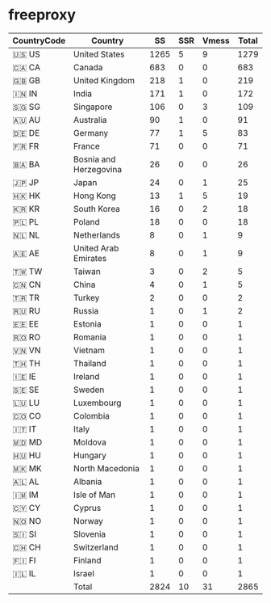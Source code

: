 # freeproxy

|CountryCode|Country|SS|SSR|Vmess|Total|
|  ----  | ----  |  ----  | ----  |  ----  | ----  |
|🇺🇸 US|United States|1265|5|9|1279|
|🇨🇦 CA|Canada|683|0|0|683|
|🇬🇧 GB|United Kingdom|218|1|0|219|
|🇮🇳 IN|India|171|1|0|172|
|🇸🇬 SG|Singapore|106|0|3|109|
|🇦🇺 AU|Australia|90|1|0|91|
|🇩🇪 DE|Germany|77|1|5|83|
|🇫🇷 FR|France|71|0|0|71|
|🇧🇦 BA|Bosnia and Herzegovina|26|0|0|26|
|🇯🇵 JP|Japan|24|0|1|25|
|🇭🇰 HK|Hong Kong|13|1|5|19|
|🇰🇷 KR|South Korea|16|0|2|18|
|🇵🇱 PL|Poland|18|0|0|18|
|🇳🇱 NL|Netherlands|8|0|1|9|
|🇦🇪 AE|United Arab Emirates|8|0|1|9|
|🇹🇼 TW|Taiwan|3|0|2|5|
|🇨🇳 CN|China|4|0|1|5|
|🇹🇷 TR|Turkey|2|0|0|2|
|🇷🇺 RU|Russia|1|0|1|2|
|🇪🇪 EE|Estonia|1|0|0|1|
|🇷🇴 RO|Romania|1|0|0|1|
|🇻🇳 VN|Vietnam|1|0|0|1|
|🇹🇭 TH|Thailand|1|0|0|1|
|🇮🇪 IE|Ireland|1|0|0|1|
|🇸🇪 SE|Sweden|1|0|0|1|
|🇱🇺 LU|Luxembourg|1|0|0|1|
|🇨🇴 CO|Colombia|1|0|0|1|
|🇮🇹 IT|Italy|1|0|0|1|
|🇲🇩 MD|Moldova|1|0|0|1|
|🇭🇺 HU|Hungary|1|0|0|1|
|🇲🇰 MK|North Macedonia|1|0|0|1|
|🇦🇱 AL|Albania|1|0|0|1|
|🇮🇲 IM|Isle of Man|1|0|0|1|
|🇨🇾 CY|Cyprus|1|0|0|1|
|🇳🇴 NO|Norway|1|0|0|1|
|🇸🇮 SI|Slovenia|1|0|0|1|
|🇨🇭 CH|Switzerland|1|0|0|1|
|🇫🇮 FI|Finland|1|0|0|1|
|🇮🇱 IL|Israel|1|0|0|1|
||Total|2824|10|31|2865|
